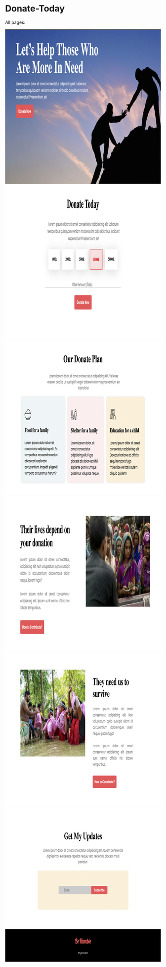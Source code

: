 # Donate-Today

All pages:

<img src="https://github.com/selim121/Donate-Today/blob/main/images/webview/1.png" width="900" height="500">

<img src="https://github.com/selim121/Donate-Today/blob/main/images/webview/2.png" width="900" height="500">

<img src="https://github.com/selim121/Donate-Today/blob/main/images/webview/3.png" width="900" height="500">

<img src="https://github.com/selim121/Donate-Today/blob/main/images/webview/4.png" width="900" height="500">

<img src="https://github.com/selim121/Donate-Today/blob/main/images/webview/5.png" width="900" height="500">

<img src="https://github.com/selim121/Donate-Today/blob/main/images/webview/6.png" width="900" height="500">


